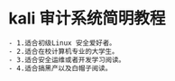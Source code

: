 # kali 审计系统简明教程

```bash
- 1.适合初级Linux 安全爱好者。
- 2.适合在校计算机专业的大学生。
- 3.适合安全运维或者开发学习阅读。
- 4.适合搞黑产以及白帽子阅读。
```
